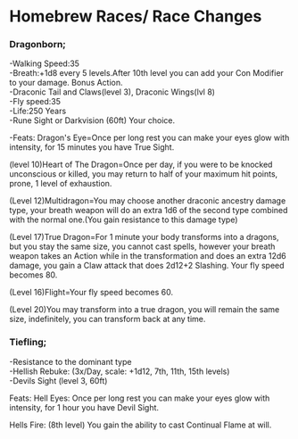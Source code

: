 # Homebrew Races/ Race Changes

### Dragonborn;
-Walking Speed:35   
-Breath:+1d8 every 5 levels.After 10th level you can add your Con Modifier to your damage. Bonus Action.    
-Draconic Tail and Claws(level 3), Draconic Wings(lvl 8)     
-Fly speed:35     
-Life:250 Years    
-Rune Sight or Darkvision (60ft) Your choice.

-Feats:
Dragon's Eye=Once per long rest you can make your eyes glow with intensity, for 15 minutes you have True Sight.    

(level 10)Heart of The Dragon=Once per day, if you were to be knocked unconscious or killed, you may return to half of your maximum hit points, prone, 1 level of exhaustion.    

(Level 12)Multidragon=You may choose another draconic ancestry damage type, your breath weapon will do an extra 1d6 of the second type combined with the normal one.(You gain resistance to this damage type)    

(Level  17)True Dragon=For 1 minute your body transforms into a dragons, but you stay the same size, you cannot cast spells, however your breath weapon takes an Action while in the transformation and does an extra 12d6 damage, you gain a Claw attack that does 2d12+2 Slashing. Your fly speed becomes 80.    

(Level 16)Flight=Your fly speed becomes 60.     

(Level 20)You may transform into a true dragon, you will remain the same size, indefinitely, you can transform back at any time.    
 
### Tiefling;
-Resistance to the dominant type    
-Hellish Rebuke: (3x/Day, scale: +1d12, 7th, 11th, 15th levels)    
-Devils Sight (level 3, 60ft)    

Feats:
Hell Eyes: Once per long rest you can make your eyes glow with intensity, for 1 hour you have Devil Sight.     

Hells Fire: (8th level) You gain the ability to cast Continual Flame at will.    
